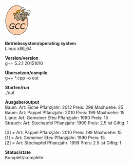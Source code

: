 ![GCC Logo](https://github.com/OlafGroh/OOP/blob/master/C%2B%2B/images/logo.png)


__Betriebssystem/operating system__  
Linux x86_64

__Version/version__  
g++ 5.2.1 20151010

__Übersetzen/compile__  
g++ *.cpp -o out

__Starten/run__  
./out

__Ausgabe/output__  
Baum: Art: Eiche Pflanzjahr: 2012 Preis: 299 Maxhoehe: 25  
Baum: Art: Pappel Pflanzjahr: 2010 Preis: 199 Maxhoehe: 15  
Liane: Art:  Gemeiner Efeu Pflanzjahr: 1990 Preis: 15  
Strauch: Art: Stechapfel Pflanzjahr: 1999 Preis: 2.5 ist Giftig: 1  

[0] = Art: Pappel Pflanzjahr: 2010 Preis: 199 Maxhoehe: 15  
[1] = Art:  Gemeiner Efeu Pflanzjahr: 1990 Preis: 15  
[2] = Art: Stechapfel Pflanzjahr: 1999 Preis: 2.5 ist Giftig: 1  


__Status/state__  
Komplett/complete
